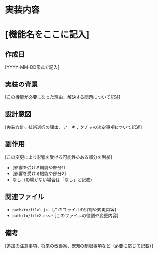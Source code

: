 # 実装内容

# [機能名をここに記入]

## 作成日
[YYYY-MM-DD形式で記入]

## 実装の背景
[この機能が必要になった理由、解決する問題について記述]

## 設計意図
[実装方針、技術選択の理由、アーキテクチャの決定事項について記述]

## 副作用
[この変更により影響を受ける可能性のある部分を列挙]
- [影響を受ける機能や部分1]
- [影響を受ける機能や部分2]
- なし（影響がない場合は「なし」と記載）

## 関連ファイル
- `path/to/file1.js` - [このファイルの役割や変更内容]
- `path/to/file2.css` - [このファイルの役割や変更内容]

## 備考
[追加の注意事項、将来の改善案、既知の制限事項など（必要に応じて記載）]